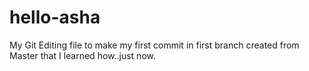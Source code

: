 # hello-asha
My Git
Editing file to make my first commit in first branch created from Master that I learned how..just now.
